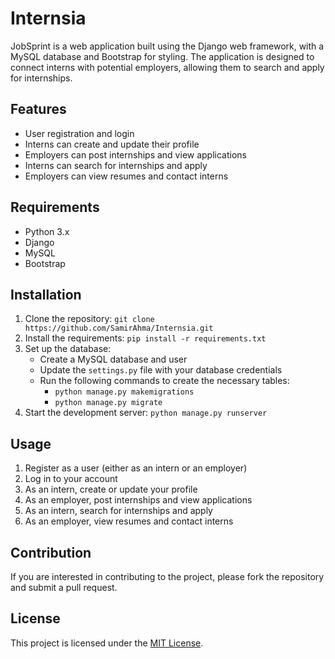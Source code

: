 <div class="markdown prose w-full break-words dark:prose-invert dark"><h1>Internsia</h1><p>JobSprint is a web application built using the Django web framework, with a MySQL database and Bootstrap for styling. The application is designed to connect interns with potential employers, allowing them to search and apply for internships.</p><h2>Features</h2><ul><li>User registration and login</li><li>Interns can create and update their profile</li><li>Employers can post internships and view applications</li><li>Interns can search for internships and apply</li><li>Employers can view resumes and contact interns</li></ul><h2>Requirements</h2><ul><li>Python 3.x</li><li>Django</li><li>MySQL</li><li>Bootstrap</li></ul><h2>Installation</h2><ol><li>Clone the repository: <code>git clone https://github.com/SamirAhma/Internsia.git</code></li><li>Install the requirements: <code>pip install -r requirements.txt</code></li><li>Set up the database:<ul><li>Create a MySQL database and user</li><li>Update the <code>settings.py</code> file with your database credentials</li><li>Run the following commands to create the necessary tables:<ul><li><code>python manage.py makemigrations</code></li><li><code>python manage.py migrate</code></li></ul></li></ul></li><li>Start the development server: <code>python manage.py runserver</code></li></ol><h2>Usage</h2><ol><li>Register as a user (either as an intern or an employer)</li><li>Log in to your account</li><li>As an intern, create or update your profile</li><li>As an employer, post internships and view applications</li><li>As an intern, search for internships and apply</li><li>As an employer, view resumes and contact interns</li></ol><h2>Contribution</h2><p>If you are interested in contributing to the project, please fork the repository and submit a pull request.</p><h2>License</h2><p>This project is licensed under the <a href="https://github.com/SamirAhma/Internsia/blob/master/LICENSE" target="_new">MIT License</a>.</p></div>
